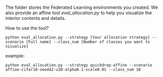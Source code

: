 The folder stores the Federated Learning environments you created. 
We also provide an affine tool *eval_allocation.py* to help you 
visualize the interior contents and details.

How to use the tool?

`python eval_allocation.py --strategy [Your allocation strategy] --scenario [Full name] --class_num [Number of classes you want to visualize]`

example:

`python eval_allocation.py --strategy quickdrop-affine --scenario affine-cifar10-seed42-u20-alpha0.1-scale0.01 --class_num 10`